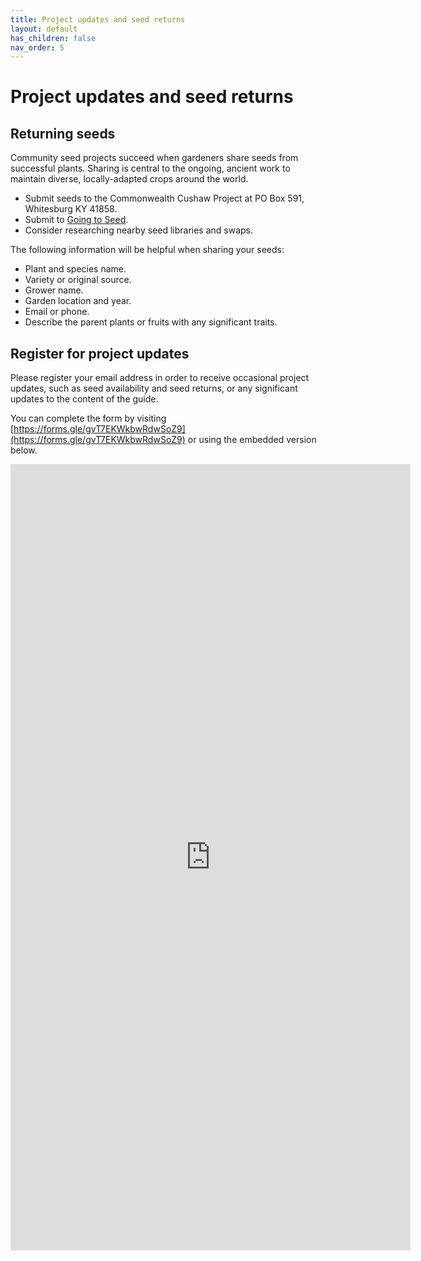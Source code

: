 ```yaml
---
title: Project updates and seed returns
layout: default
has_children: false
nav_order: 5
---
```


# Project updates and seed returns

## Returning seeds

Community seed projects succeed when gardeners share seeds from successful plants. Sharing is central to the ongoing, ancient work to maintain diverse, locally-adapted crops around the world.

- Submit seeds to the Commonwealth Cushaw Project at PO Box 591, Whitesburg KY 41858.
- Submit to [Going to Seed](https://goingtoseed.org/").
- Consider researching nearby seed libraries and swaps.

The following information will be helpful when sharing your seeds:

- Plant and species name.
- Variety or original source.
- Grower name.
- Garden location and year.
- Email or phone.
- Describe the parent plants or fruits with any significant traits.
 
## Register for project updates

Please register your email address in order to receive occasional project updates, such as seed availability and seed returns, or any significant updates to the content of the guide.

You can complete the form by visiting [https://forms.gle/gvT7EKWkbwRdwSoZ9](https://forms.gle/gvT7EKWkbwRdwSoZ9) or using the embedded version below.

 <iframe src="https://docs.google.com/forms/d/e/1FAIpQLSehcArH8e7gi6b9PO7hHJA6tKRTu9Evj5wgpmi2n4WD2dzW7w/viewform?embedded=true" width="640" height="1258" frameborder="0" marginheight="0" marginwidth="0">Loading…</iframe>